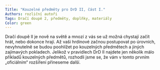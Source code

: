 ```yaml
---
Title: "Kouzelné předměty pro DrD II, část I."
Authors: rozliční autoři
Tags: Dračí doupě 2, předměty, doplňky, materiály
Color: green
---
```

Dračí doupě II je nově na světě a mnozí z vás
se už možná chystají začít hrát, nebo dokonce
hrají. Až vaši hrdinové začnou postupovat po
úrovních, nevyhnutelně se budou poohlížet po
kouzelných předmětech a jiných zajímavých
pokladech. Jelikož v pravidlech DrD II najdete
jen několik málo příkladů kouzelných předmětů,
rozhodli jsme se, že vám v tomto prvním „oficiálním“
rozšíření přineseme další.
